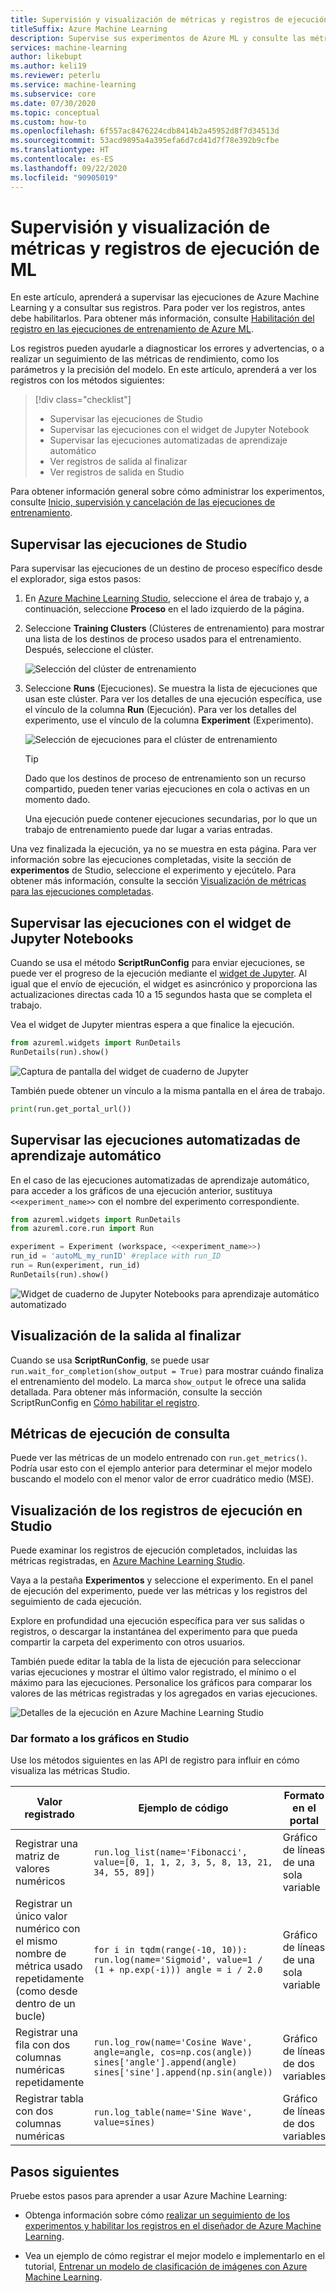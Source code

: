 ```yaml
---
title: Supervisión y visualización de métricas y registros de ejecución de ML
titleSuffix: Azure Machine Learning
description: Supervise sus experimentos de Azure ML y consulte las métricas de ejecución para mejorar el proceso de creación de modelos. Use widgets y el portal de Studio para explorar el estado de ejecución y ver los registros de ejecución.
services: machine-learning
author: likebupt
ms.author: keli19
ms.reviewer: peterlu
ms.service: machine-learning
ms.subservice: core
ms.date: 07/30/2020
ms.topic: conceptual
ms.custom: how-to
ms.openlocfilehash: 6f557ac8476224cdb8414b2a45952d8f7d34513d
ms.sourcegitcommit: 53acd9895a4a395efa6d7cd41d7f78e392b9cfbe
ms.translationtype: HT
ms.contentlocale: es-ES
ms.lasthandoff: 09/22/2020
ms.locfileid: "90905019"
---
```

# <a name="monitor-and-view-ml-run-logs-and-metrics"></a>Supervisión y visualización de métricas y registros de ejecución de ML



En este artículo, aprenderá a supervisar las ejecuciones de Azure Machine Learning y a consultar sus registros. Para poder ver los registros, antes debe habilitarlos. Para obtener más información, consulte [Habilitación del registro en las ejecuciones de entrenamiento de Azure ML](how-to-track-experiments.md).

Los registros pueden ayudarle a diagnosticar los errores y advertencias, o a realizar un seguimiento de las métricas de rendimiento, como los parámetros y la precisión del modelo. En este artículo, aprenderá a ver los registros con los métodos siguientes:

> [!div class="checklist"]
> * Supervisar las ejecuciones de Studio
> * Supervisar las ejecuciones con el widget de Jupyter Notebook
> * Supervisar las ejecuciones automatizadas de aprendizaje automático
> * Ver registros de salida al finalizar
> * Ver registros de salida en Studio

Para obtener información general sobre cómo administrar los experimentos, consulte [Inicio, supervisión y cancelación de las ejecuciones de entrenamiento](how-to-manage-runs.md).

## <a name="monitor-runs-in-the-studio"></a>Supervisar las ejecuciones de Studio

Para supervisar las ejecuciones de un destino de proceso específico desde el explorador, siga estos pasos:

1. En [Azure Machine Learning Studio](https://ml.azure.com/), seleccione el área de trabajo y, a continuación, seleccione __Proceso__ en el lado izquierdo de la página.

1. Seleccione __Training Clusters__ (Clústeres de entrenamiento) para mostrar una lista de los destinos de proceso usados para el entrenamiento. Después, seleccione el clúster.

    ![Selección del clúster de entrenamiento](./media/how-to-track-experiments/select-training-compute.png)

1. Seleccione __Runs__ (Ejecuciones). Se muestra la lista de ejecuciones que usan este clúster. Para ver los detalles de una ejecución específica, use el vínculo de la columna __Run__ (Ejecución). Para ver los detalles del experimento, use el vínculo de la columna __Experiment__ (Experimento).

    ![Selección de ejecuciones para el clúster de entrenamiento](./media/how-to-track-experiments/show-runs-for-compute.png)
    
    > [!TIP]
    > Dado que los destinos de proceso de entrenamiento son un recurso compartido, pueden tener varias ejecuciones en cola o activas en un momento dado.
    > 
    > Una ejecución puede contener ejecuciones secundarias, por lo que un trabajo de entrenamiento puede dar lugar a varias entradas.

Una vez finalizada la ejecución, ya no se muestra en esta página. Para ver información sobre las ejecuciones completadas, visite la sección de __experimentos__ de Studio, seleccione el experimento y ejecútelo. Para obtener más información, consulte la sección [Visualización de métricas para las ejecuciones completadas](#view-the-experiment-in-the-web-portal).

## <a name="monitor-runs-using-the-jupyter-notebook-widget"></a>Supervisar las ejecuciones con el widget de Jupyter Notebooks

Cuando se usa el método **ScriptRunConfig** para enviar ejecuciones, se puede ver el progreso de la ejecución mediante el [widget de Jupyter](https://docs.microsoft.com/python/api/azureml-widgets/azureml.widgets?view=azure-ml-py&preserve-view=true). Al igual que el envío de ejecución, el widget es asincrónico y proporciona las actualizaciones directas cada 10 a 15 segundos hasta que se completa el trabajo.

Vea el widget de Jupyter mientras espera a que finalice la ejecución.
    
```python
from azureml.widgets import RunDetails
RunDetails(run).show()
```

![Captura de pantalla del widget de cuaderno de Jupyter](./media/how-to-track-experiments/run-details-widget.png)

También puede obtener un vínculo a la misma pantalla en el área de trabajo.

```python
print(run.get_portal_url())
```

## <a name="monitor-automated-machine-learning-runs"></a>Supervisar las ejecuciones automatizadas de aprendizaje automático

En el caso de las ejecuciones automatizadas de aprendizaje automático, para acceder a los gráficos de una ejecución anterior, sustituya `<<experiment_name>>` con el nombre del experimento correspondiente.

```python
from azureml.widgets import RunDetails
from azureml.core.run import Run

experiment = Experiment (workspace, <<experiment_name>>)
run_id = 'autoML_my_runID' #replace with run_ID
run = Run(experiment, run_id)
RunDetails(run).show()
```

![Widget de cuaderno de Jupyter Notebooks para aprendizaje automático automatizado](./media/how-to-track-experiments/azure-machine-learning-auto-ml-widget.png)

## <a name="show-output-upon-completion"></a>Visualización de la salida al finalizar

Cuando se usa **ScriptRunConfig**, se puede usar ```run.wait_for_completion(show_output = True)``` para mostrar cuándo finaliza el entrenamiento del modelo. La marca ```show_output``` le ofrece una salida detallada. Para obtener más información, consulte la sección ScriptRunConfig en [Cómo habilitar el registro](how-to-track-experiments.md#scriptrunconfig-logs).

<a id="queryrunmetrics"></a>
## <a name="query-run-metrics"></a>Métricas de ejecución de consulta

Puede ver las métricas de un modelo entrenado con ```run.get_metrics()```. Podría usar esto con el ejemplo anterior para determinar el mejor modelo buscando el modelo con el menor valor de error cuadrático medio (MSE).

<a name="view-the-experiment-in-the-web-portal"></a>
## <a name="view-run-records-in-the-studio"></a>Visualización de los registros de ejecución en Studio

Puede examinar los registros de ejecución completados, incluidas las métricas registradas, en [Azure Machine Learning Studio](https://ml.azure.com).

Vaya a la pestaña **Experimentos** y seleccione el experimento. En el panel de ejecución del experimento, puede ver las métricas y los registros del seguimiento de cada ejecución. 

Explore en profundidad una ejecución específica para ver sus salidas o registros, o descargar la instantánea del experimento para que pueda compartir la carpeta del experimento con otros usuarios.

También puede editar la tabla de la lista de ejecución para seleccionar varias ejecuciones y mostrar el último valor registrado, el mínimo o el máximo para las ejecuciones. Personalice los gráficos para comparar los valores de las métricas registradas y los agregados en varias ejecuciones.

![Detalles de la ejecución en Azure Machine Learning Studio](media/how-to-track-experiments/experimentation-tab.gif)

### <a name="format-charts-in-the-studio"></a>Dar formato a los gráficos en Studio

Use los métodos siguientes en las API de registro para influir en cómo visualiza las métricas Studio.

|Valor registrado|Ejemplo de código| Formato en el portal|
|----|----|----|
|Registrar una matriz de valores numéricos| `run.log_list(name='Fibonacci', value=[0, 1, 1, 2, 3, 5, 8, 13, 21, 34, 55, 89])`|Gráfico de líneas de una sola variable|
|Registrar un único valor numérico con el mismo nombre de métrica usado repetidamente (como desde dentro de un bucle)| `for i in tqdm(range(-10, 10)):    run.log(name='Sigmoid', value=1 / (1 + np.exp(-i))) angle = i / 2.0`| Gráfico de líneas de una sola variable|
|Registrar una fila con dos columnas numéricas repetidamente|`run.log_row(name='Cosine Wave', angle=angle, cos=np.cos(angle))   sines['angle'].append(angle)      sines['sine'].append(np.sin(angle))`|Gráfico de líneas de dos variables|
|Registrar tabla con dos columnas numéricas|`run.log_table(name='Sine Wave', value=sines)`|Gráfico de líneas de dos variables|


## <a name="next-steps"></a>Pasos siguientes

Pruebe estos pasos para aprender a usar Azure Machine Learning:

* Obtenga información sobre cómo [realizar un seguimiento de los experimentos y habilitar los registros en el diseñador de Azure Machine Learning](how-to-track-designer-experiments.md).

* Vea un ejemplo de cómo registrar el mejor modelo e implementarlo en el tutorial, [Entrenar un modelo de clasificación de imágenes con Azure Machine Learning](tutorial-train-models-with-aml.md).

